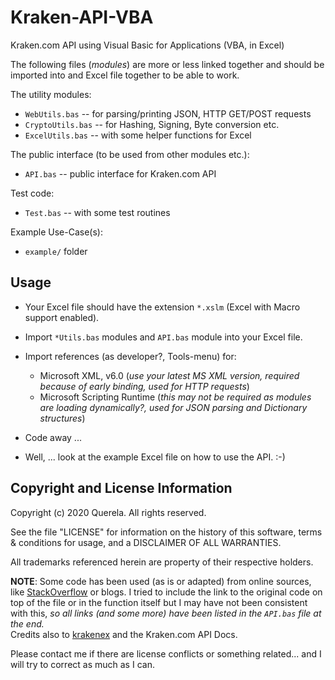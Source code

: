 Kraken-API-VBA
==============

Kraken.com API using Visual Basic for Applications (VBA, in Excel)

The following files (_modules_) are more or less linked together and should be imported into and Excel file together to be able to work.

The utility modules:

- `WebUtils.bas` -- for parsing/printing JSON, HTTP GET/POST requests
- `CryptoUtils.bas` -- for Hashing, Signing, Byte conversion etc.
- `ExcelUtils.bas` -- with some helper functions for Excel

The public interface (to be used from other modules etc.):

- `API.bas` -- public interface for Kraken.com API

Test code:

- `Test.bas` -- with some test routines

Example Use-Case(s):

- `example/` folder

Usage
-----

- Your Excel file should have the extension `*.xslm` (Excel with Macro support enabled).
- Import `*Utils.bas` modules and `API.bas` module into your Excel file.  
- Import references (as developer?, Tools-menu) for:

  - Microsoft XML, v6.0  (_use your latest MS XML version, required because of early binding, used for HTTP requests_)
  - Microsoft Scripting Runtime  (_this may not be required as modules are loading dynamically?, used for JSON parsing and Dictionary structures_)
  
- Code away ...
- Well, ... look at the example Excel file on how to use the API. :-)


Copyright and License Information
---------------------------------

Copyright (c) 2020 Querela.  All rights reserved.

See the file "LICENSE" for information on the history of this software, terms &
conditions for usage, and a DISCLAIMER OF ALL WARRANTIES.

All trademarks referenced herein are property of their respective holders.

**NOTE**: Some code has been used (as is or adapted) from online sources, like [StackOverflow](https://stackoverflow.com/) or blogs.
I tried to include the link to the original code on top of the file or in the function itself but I may have not been consistent with this, _so all links (and some more) have been listed in the `API.bas` file at the end._  
Credits also to [krakenex](https://github.com/veox/python3-krakenex) and the Kraken.com API Docs.

Please contact me if there are license conflicts or something related... and I will try to correct as much as I can.

